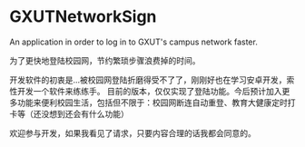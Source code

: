 # GXUTNetworkSign
An application in order to log in to GXUT's campus network faster.

为了更快地登陆校园网，节约繁琐步骤浪费掉的时间。

开发软件的初衷是...被校园网登陆折磨得受不了了，刚刚好也在学习安卓开发，索性开发一个软件来练练手。
目前的版本，仅仅实现了登陆功能。今后预计加入更多功能来便利校园生活，包括但不限于：校园网断连自动重登、教育大健康定时打卡等（还没想到还会有什么功能）

欢迎参与开发，如果我看见了请求，只要内容合理的话我都会同意的。
